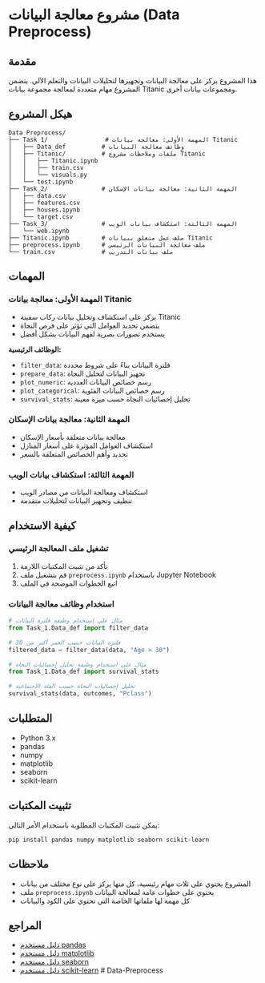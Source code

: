 # مشروع معالجة البيانات (Data Preprocess)

## مقدمة
هذا المشروع يركز على معالجة البيانات وتجهيزها لتحليلات البيانات والتعلم الآلي. يتضمن المشروع مهام متعددة لمعالجة مجموعة بيانات Titanic ومجموعات بيانات أخرى.

## هيكل المشروع
```
Data Preprocess/
├── Task 1/                # المهمة الأولى: معالجة بيانات Titanic
│   ├── Data_def          # وظائف معالجة البيانات
│   ├── Titanic/          # ملفات وملاحظات مشروع Titanic
│   │   ├── Titanic.ipynb
│   │   ├── train.csv
│   │   └── visuals.py
│   └── test.ipynb
├── Task_2/               # المهمة الثانية: معالجة بيانات الإسكان
│   ├── data.csv
│   ├── features.csv
│   ├── houses.ipynb
│   └── target.csv
├── Task_3/               # المهمة الثالثة: استكشاف بيانات الويب
│   └── web.ipynb
├── Titanic.ipynb         # ملف عمل متعلق ببيانات Titanic
├── preprocess.ipynb      # ملف معالجة البيانات الرئيسي
└── train.csv             # ملف بيانات التدريب
```

## المهمات

### المهمة الأولى: معالجة بيانات Titanic
- يركز على استكشاف وتحليل بيانات ركاب سفينة Titanic
- يتضمن تحديد العوامل التي تؤثر على فرص النجاة
- يستخدم تصورات بصرية لفهم البيانات بشكل أفضل

**الوظائف الرئيسية:**
- `filter_data`: فلترة البيانات بناءً على شروط محددة
- `prepare_data`: تجهيز البيانات لتحليل النجاة
- `plot_numeric`: رسم خصائص البيانات العددية
- `plot_categorical`: رسم خصائص البيانات الفئوية
- `survival_stats`: تحليل إحصائيات النجاة حسب ميزة معينة

### المهمة الثانية: معالجة بيانات الإسكان
- معالجة بيانات متعلقة بأسعار الإسكان
- استكشاف العوامل المؤثرة على أسعار المنازل
- تحديد وأهم الخصائص المتعلقة بالسعر

### المهمة الثالثة: استكشاف بيانات الويب
- استكشاف ومعالجة البيانات من مصادر الويب
- تنظيف وتجهيز البيانات لتحليلات متقدمة

## كيفية الاستخدام

### تشغيل ملف المعالجة الرئيسي
1. تأكد من تثبيت المكتبات اللازمة
2. قم بتشغيل ملف `preprocess.ipynb` باستخدام Jupyter Notebook
3. اتبع الخطوات الموضحة في الملف

### استخدام وظائف معالجة البيانات
```python
# مثال على استخدام وظيفة فلترة البيانات
from Task_1.Data_def import filter_data

# فلترة البيانات حسب العمر أكبر من 30
filtered_data = filter_data(data, "Age > 30")

# مثال على استخدام وظيفة تحليل إحصائيات النجاة
from Task_1.Data_def import survival_stats

# تحليل إحصائيات النجاة حسب الفئة الاجتماعية
survival_stats(data, outcomes, "Pclass")
```

## المتطلبات
- Python 3.x
- pandas
- numpy
- matplotlib
- seaborn
- scikit-learn

## تثبيت المكتبات
يمكن تثبيت المكتبات المطلوبة باستخدام الأمر التالي:
```
pip install pandas numpy matplotlib seaborn scikit-learn
```

## ملاحظات
- المشروع يحتوي على ثلاث مهام رئيسية، كل منها يركز على نوع مختلف من بيانات
- ملف `preprocess.ipynb` يحتوي على خطوات عامة لمعالجة البيانات
- كل مهمة لها ملفاتها الخاصة التي تحتوي على الكود والبيانات

## المراجع
- [دليل مستخدم pandas](https://pandas.pydata.org/docs/)
- [دليل مستخدم matplotlib](https://matplotlib.org/stable/contents.html)
- [دليل مستخدم seaborn](https://seaborn.pydata.org/)
- [دليل مستخدم scikit-learn](https://scikit-learn.org/stable/)
#   D a t a - P r e p r o c e s s  
 